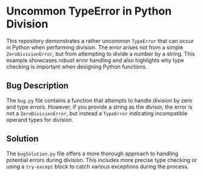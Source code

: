 # Uncommon TypeError in Python Division

This repository demonstrates a rather uncommon `TypeError` that can occur in Python when performing division.  The error arises not from a simple `ZeroDivisionError`, but from attempting to divide a number by a string. This example showcases robust error handling and also highlights why type checking is important when designing Python functions.

## Bug Description
The `bug.py` file contains a function that attempts to handle division by zero and type errors. However, if you provide a string as the divisor, the error is not a `ZeroDivisionError`, but instead a `TypeError` indicating incompatible operand types for division. 

## Solution
The `bugSolution.py` file offers a more thorough approach to handling potential errors during division. This includes more precise type checking or using a `try-except` block to catch various exceptions during the process.